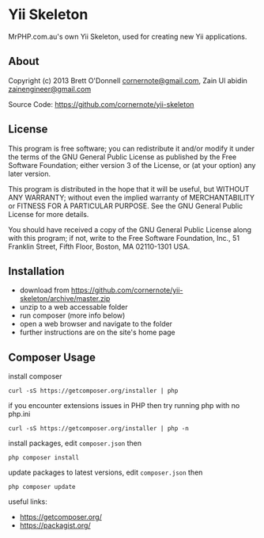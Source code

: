 # Yii Skeleton

MrPHP.com.au's own Yii Skeleton, used for creating new Yii applications.

## About

Copyright (c) 2013 Brett O'Donnell <cornernote@gmail.com>, Zain Ul abidin <zainengineer@gmail.com>

Source Code: https://github.com/cornernote/yii-skeleton

## License

This program is free software; you can redistribute it and/or modify it under the terms of the GNU General Public License as published by the Free Software Foundation; either version 3 of the License, or (at your option) any later version.

This program is distributed in the hope that it will be useful, but WITHOUT ANY WARRANTY; without even the implied warranty of MERCHANTABILITY or FITNESS FOR A PARTICULAR PURPOSE.  See the GNU General Public License for more details.

You should have received a copy of the GNU General Public License along with this program; if not, write to the Free Software Foundation, Inc., 51 Franklin Street, Fifth Floor, Boston, MA 02110-1301 USA.

## Installation

* download from https://github.com/cornernote/yii-skeleton/archive/master.zip
* unzip to a web accessable folder
* run composer (more info below)
* open a web browser and navigate to the folder
* further instructions are on the site's home page

## Composer Usage

install composer
```
curl -sS https://getcomposer.org/installer | php
```

if you encounter extensions issues in PHP then try running php with no php.ini
```
curl -sS https://getcomposer.org/installer | php -n
```

install packages, edit `composer.json` then
```
php composer install
```

update packages to latest versions, edit `composer.json` then
```
php composer update
```

useful links:
* https://getcomposer.org/
* https://packagist.org/
